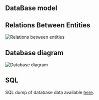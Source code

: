 ## DataBase model

## Relations Between Entities

![Relations between entities](./materials/Entity-Relationships.png)

## Database diagram

![Database diagram](./materials/Database-Diagram.png)

## SQL

SQL dump of database data available [here](../02-resources/database-dump.sql).